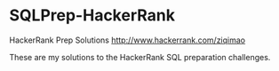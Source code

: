 # SQLPrep-HackerRank
HackerRank Prep Solutions
http://www.hackerrank.com/ziqimao

These are my solutions to the HackerRank SQL preparation challenges.
